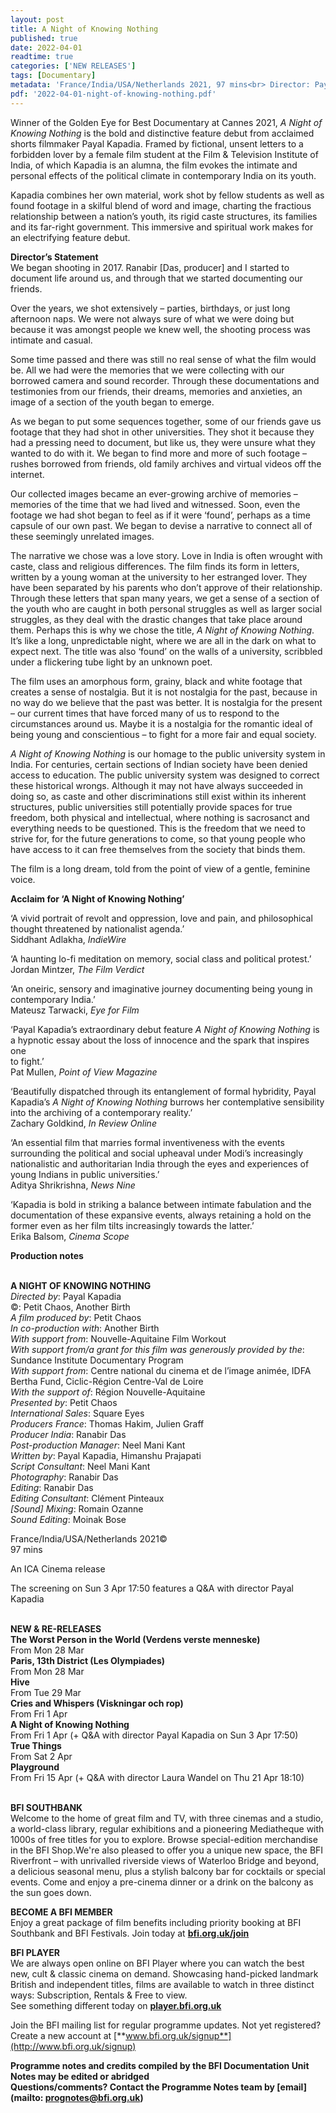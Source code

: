 ```yaml
---
layout: post
title: A Night of Knowing Nothing
published: true
date: 2022-04-01
readtime: true
categories: ['NEW RELEASES']
tags: [Documentary]
metadata: 'France/India/USA/Netherlands 2021, 97 mins<br> Director: Payal Kapadia'
pdf: '2022-04-01-night-of-knowing-nothing.pdf'
---
```


Winner of the Golden Eye for Best Documentary at Cannes 2021, _A Night of Knowing Nothing_ is the bold and distinctive feature debut from acclaimed shorts filmmaker Payal Kapadia. Framed by fictional, unsent letters to a forbidden lover by a female film student at the Film & Television Institute of India, of which Kapadia is an alumna, the film evokes the intimate and personal effects of the political climate in contemporary India on its youth.

Kapadia combines her own material, work shot by fellow students as well as found footage in a skilful blend of word and image, charting the fractious relationship between a nation’s youth, its rigid caste structures, its families and its far-right government. This immersive and spiritual work makes for an electrifying feature debut.

**Director’s Statement**  
We began shooting in 2017. Ranabir [Das, producer] and I started to document life around us, and through that we started documenting our friends.

Over the years, we shot extensively – parties, birthdays, or just long afternoon naps. We were not always sure of what we were doing but because it was amongst people we knew well, the shooting process was intimate and casual.

Some time passed and there was still no real sense of what the film would be. All we had were the memories that we were collecting with our borrowed camera and sound recorder. Through these documentations and testimonies from our friends, their dreams, memories and anxieties, an image of a section of the youth began to emerge.

As we began to put some sequences together, some of our friends gave us footage that they had shot in other universities. They shot it because they had a pressing need to document, but like us, they were unsure what they wanted to do with it. We began to find more and more of such footage – rushes borrowed from friends, old family archives and virtual videos off the internet.

Our collected images became an ever-growing archive of memories – memories of the time that we had lived and witnessed. Soon, even the footage we had shot began to feel as if it were ‘found’, perhaps as a time capsule of our own past. We began to devise a narrative to connect all of these seemingly unrelated images.

The narrative we chose was a love story. Love in India is often wrought with caste, class and religious differences. The film finds its form in letters, written by a young woman at the university to her estranged lover. They have been separated by his parents who don’t approve of their relationship. Through these letters that span many years, we get a sense of a section of the youth who are caught in both personal struggles as well as larger social struggles, as they deal with the drastic changes that take place around them. Perhaps this is why we chose the title, _A Night of Knowing Nothing_. It’s like a long, unpredictable night, where we are all in the dark on what to expect next.  The title was also ‘found’ on the walls of a university, scribbled under a flickering tube light by an unknown poet.

The film uses an amorphous form, grainy, black and white footage that creates a sense of nostalgia. But it is not nostalgia for the past, because in no way do we believe that the past was better. It is nostalgia for the present – our current times that have forced many of us to respond to the circumstances around us. Maybe it is a nostalgia for the romantic ideal of being young and conscientious – to fight for a more fair and equal society.

_A Night of Knowing Nothing_ is our homage to the public university system in India. For centuries, certain sections of Indian society have been denied access to education. The public university system was designed to correct these historical wrongs. Although it may not have always succeeded in doing so, as caste and other discriminations still exist within its inherent structures, public universities still potentially provide spaces for true freedom, both physical and intellectual, where nothing is sacrosanct and everything needs to be questioned. This is the freedom that we need to strive for, for the future generations to come, so that young people who have access to it can free themselves from the society that binds them.

The film is a long dream, told from the point of view of a gentle, feminine voice.

**Acclaim for ‘A Night of Knowing Nothing’**

‘A vivid portrait of revolt and oppression, love and pain, and philosophical thought threatened by nationalist agenda.’  
Siddhant Adlakha, _IndieWire_

‘A haunting lo-fi meditation on memory, social class and political protest.’  
Jordan Mintzer, _The Film Verdict_

‘An oneiric, sensory and imaginative journey documenting being young in contemporary India.’  
Mateusz Tarwacki, _Eye for Film_

‘Payal Kapadia’s extraordinary debut feature _A Night of Knowing Nothing_ is a hypnotic essay about the loss of innocence and the spark that inspires one  
to fight.’  
Pat Mullen, _Point of View Magazine_

‘Beautifully dispatched through its entanglement of formal hybridity, Payal Kapadia’s _A Night of Knowing Nothing_ burrows her contemplative sensibility into the archiving of a contemporary reality.’  
Zachary Goldkind, _In Review Online_

‘An essential film that marries formal inventiveness with the events surrounding the political and social upheaval under Modi’s increasingly nationalistic and authoritarian India through the eyes and experiences of young Indians in  public universities.’  
Aditya Shrikrishna, _News Nine_

‘Kapadia is bold in striking a balance between intimate fabulation and the documentation of these expansive events, always retaining a hold on the former even as her film tilts increasingly towards the latter.’  
Erika Balsom, _Cinema Scope_

**Production notes**
<br><br>

**A NIGHT OF KNOWING NOTHING**  
_Directed by_: Payal Kapadia  
©: Petit Chaos, Another Birth  
_A film produced by_: Petit Chaos  
_In co-production with_: Another Birth  
_With support from_:  Nouvelle-Aquitaine Film Workout  
_With support from/a grant for this film was generously provided by the_: Sundance Institute Documentary Program  
_With support from_: Centre national du cinema et de l’image animée, IDFA Bertha Fund, Ciclic-Région Centre-Val de Loire  
_With the support of_: Région Nouvelle-Aquitaine  
_Presented by_: Petit Chaos  
_International Sales_: Square Eyes  
_Producers France_: Thomas Hakim, Julien Graff  
_Producer India_: Ranabir Das  
_Post-production Manager_: Neel Mani Kant  
_Written by_: Payal Kapadia, Himanshu Prajapati  
_Script Consultant_: Neel Mani Kant  
_Photography_: Ranabir Das  
_Editing_: Ranabir Das  
_Editing Consultant_: Clément Pinteaux  
_[Sound] Mixing_: Romain Ozanne  
_Sound Editing_: Moinak Bose

France/India/USA/Netherlands 2021©  
97 mins

An ICA Cinema release

The screening on Sun 3 Apr 17:50 features a  Q&A with director Payal Kapadia
<br><br>

**NEW & RE-RELEASES**<br>
**The Worst Person in the World (Verdens verste menneske)**<br>
From Mon 28 Mar<br>
**Paris, 13th District (Les Olympiades)**<br>
From Mon 28 Mar<br>
**Hive**<br>
From Tue 29 Mar<br>
**Cries and Whispers (Viskningar och rop)**<br>
From Fri 1 Apr<br>
**A Night of Knowing Nothing**<br>
From Fri 1 Apr (+ Q&A with director Payal Kapadia on Sun 3 Apr 17:50)<br>
**True Things**<br>
From Sat 2 Apr<br>
**Playground**<br>
From Fri 15 Apr (+ Q&A with director Laura Wandel on Thu 21 Apr 18:10)<br>
<br>

**BFI SOUTHBANK**  
Welcome to the home of great film and TV, with three cinemas and a studio, a world-class library, regular exhibitions and a pioneering Mediatheque with 1000s of free titles for you to explore. Browse special-edition merchandise in the BFI Shop.We&#39;re also pleased to offer you a unique new space, the BFI Riverfront – with unrivalled riverside views of Waterloo Bridge and beyond, a delicious seasonal menu, plus a stylish balcony bar for cocktails or special events. Come and enjoy a pre-cinema dinner or a drink on the balcony as the sun goes down.  

**BECOME A BFI MEMBER**  
Enjoy a great package of film benefits including priority booking at BFI Southbank and BFI Festivals. Join today at [**bfi.org.uk/join**](http://www.bfi.org.uk/join)  

**BFI PLAYER**  
 We are always open online on BFI Player where you can watch the best new, cult &amp; classic cinema on demand. Showcasing hand-picked landmark British and independent titles, films are available to watch in three distinct ways: Subscription, Rentals &amp; Free to view.<br> 
See something different today on [**player.bfi.org.uk**](https://player.bfi.org.uk/)

Join the BFI mailing list for regular programme updates. Not yet registered? Create a new account at [**www.bfi.org.uk/signup**](http://www.bfi.org.uk/signup)

**Programme notes and credits compiled by the BFI Documentation Unit  
Notes may be edited or abridged  
Questions/comments? Contact the Programme Notes team by [email](mailto: prognotes@bfi.org.uk)**

<!--stackedit_data:
eyJoaXN0b3J5IjpbLTExMDY1MjMxMTVdfQ==
-->
